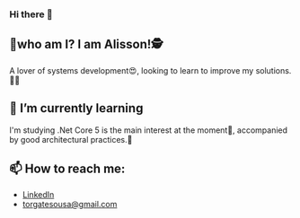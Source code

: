 ### Hi there 👋

## 🤔who am I? I am Alisson!🕵️

A lover of systems development😍, looking to learn to improve my solutions.👨‍💻

## 🌱 I’m currently learning
I'm studying .Net Core 5 is the main interest at the moment🚀, accompanied by good architectural practices.🏯

## 📫 How to reach me:
* [LinkedIn](https://www.linkedin.com/in/alisson-henrique-38a855214/)
* [torgatesousa@gmail.com](mailto:torgatesousa@gmail.com)


<!--
**Alisson-Henrique/Alisson-Henrique** is a ✨ _special_ ✨ repository because its `README.md` (this file) appears on your GitHub profile.

Here are some ideas to get you started:

- 🔭 I’m currently working on ...
- 🌱 I’m currently learning ...
- 👯 I’m looking to collaborate on ...
- 🤔 I’m looking for help with ...
- 💬 Ask me about ...
- 📫 How to reach me: ...
- 😄 Pronouns: ...
- ⚡ Fun fact: ...
-->
